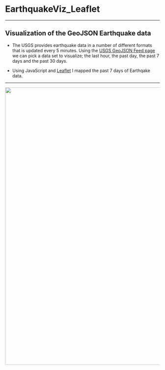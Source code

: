 # EarthquakeViz_Leaflet
------
## Visualization of the GeoJSON Earthquake data
- The USGS provides earthquake data in a number of different formats that is updated every 5 minutes. Using the [USGS GeoJSON Feed page](https://earthquake.usgs.gov/earthquakes/feed/v1.0/geojson.php) we can pick a data set to visualize; the last hour, the past day, the past 7 days and the past 30 days.  

- Using JavaScript and [Leaflet](http://leafletjs.com/) I mapped the past 7 days of Earthqake data. 

-----
<p align="center"> 
  <img src="https://github.com/TomBerton/Earthquake_Visualization/blob/master/images/Earthquake_website.png" width="900"/>
 </p>
